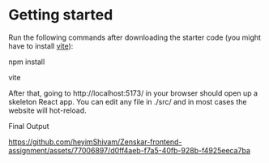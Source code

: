 # ****Getting started****

Run the following commands after downloading the starter code (you might have to install [vite](https://vitejs.dev/)):

npm install

vite

After that, going to http://localhost:5173/ in your browser should open up a skeleton React app. You can edit any file in ./src/ and in most cases the website will hot-reload.



Final Output

https://github.com/heyimShivam/Zenskar-frontend-assignment/assets/77006897/d0ff4aeb-f7a5-40fb-928b-f4925eeca7ba

